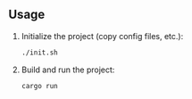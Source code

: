 ## Usage

1. Initialize the project (copy config files, etc.):
   ```bash
   ./init.sh
   ```

2. Build and run the project:
   ```bash
   cargo run
   ```
